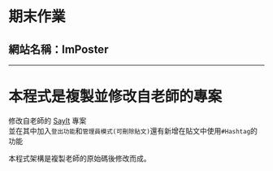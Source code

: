 # 期末作業

## 網站名稱：ImPoster
------------

# 本程式是複製並修改自老師的專案

修改自老師的 [SayIt](https://gitlab.com/cccnqu111/ws/-/tree/master/Case/sayit) 專案  
並在其中加入` 登出功能 `和` 管理員模式(可刪除貼文) `還有新增在貼文中使用` #Hashtag `的功能  

本程式架構是複製老師的原始碼後修改而成。
